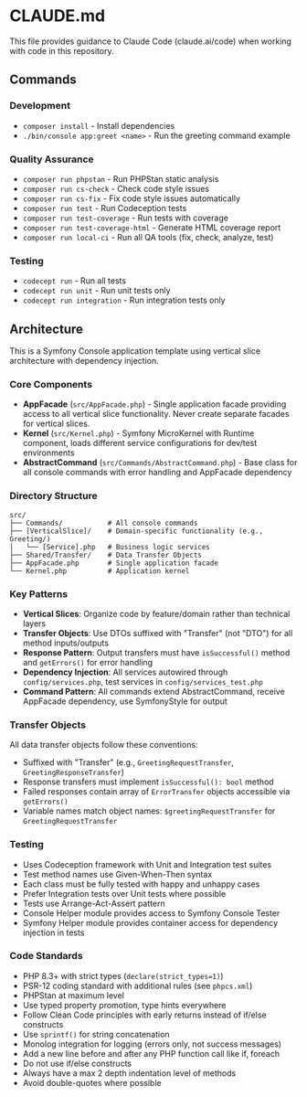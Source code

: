 # CLAUDE.md

This file provides guidance to Claude Code (claude.ai/code) when working with code in this repository.

## Commands

### Development
- `composer install` - Install dependencies
- `./bin/console app:greet <name>` - Run the greeting command example

### Quality Assurance
- `composer run phpstan` - Run PHPStan static analysis
- `composer run cs-check` - Check code style issues
- `composer run cs-fix` - Fix code style issues automatically
- `composer run test` - Run Codeception tests
- `composer run test-coverage` - Run tests with coverage
- `composer run test-coverage-html` - Generate HTML coverage report
- `composer run local-ci` - Run all QA tools (fix, check, analyze, test)

### Testing
- `codecept run` - Run all tests
- `codecept run unit` - Run unit tests only
- `codecept run integration` - Run integration tests only

## Architecture

This is a Symfony Console application template using vertical slice architecture with dependency injection.

### Core Components

- **AppFacade** (`src/AppFacade.php`) - Single application facade providing access to all vertical slice functionality. Never create separate facades for vertical slices.
- **Kernel** (`src/Kernel.php`) - Symfony MicroKernel with Runtime component, loads different service configurations for dev/test environments
- **AbstractCommand** (`src/Commands/AbstractCommand.php`) - Base class for all console commands with error handling and AppFacade dependency

### Directory Structure

```
src/
├── Commands/           # All console commands
├── [VerticalSlice]/    # Domain-specific functionality (e.g., Greeting/)
│   └── [Service].php   # Business logic services
├── Shared/Transfer/    # Data Transfer Objects
├── AppFacade.php       # Single application facade
└── Kernel.php          # Application kernel
```

### Key Patterns

- **Vertical Slices**: Organize code by feature/domain rather than technical layers
- **Transfer Objects**: Use DTOs suffixed with "Transfer" (not "DTO") for all method inputs/outputs
- **Response Pattern**: Output transfers must have `isSuccessful()` method and `getErrors()` for error handling
- **Dependency Injection**: All services autowired through `config/services.php`, test services in `config/services_test.php`
- **Command Pattern**: All commands extend AbstractCommand, receive AppFacade dependency, use SymfonyStyle for output

### Transfer Objects

All data transfer objects follow these conventions:
- Suffixed with "Transfer" (e.g., `GreetingRequestTransfer`, `GreetingResponseTransfer`)
- Response transfers must implement `isSuccessful(): bool` method
- Failed responses contain array of `ErrorTransfer` objects accessible via `getErrors()`
- Variable names match object names: `$greetingRequestTransfer` for `GreetingRequestTransfer`

### Testing

- Uses Codeception framework with Unit and Integration test suites
- Test method names use Given-When-Then syntax
- Each class must be fully tested with happy and unhappy cases
- Prefer Integration tests over Unit tests where possible
- Tests use Arrange-Act-Assert pattern
- Console Helper module provides access to Symfony Console Tester
- Symfony Helper module provides container access for dependency injection in tests

### Code Standards

- PHP 8.3+ with strict types (`declare(strict_types=1)`)
- PSR-12 coding standard with additional rules (see `phpcs.xml`)
- PHPStan at maximum level
- Use typed property promotion, type hints everywhere
- Follow Clean Code principles with early returns instead of if/else constructs
- Use `sprintf()` for string concatenation
- Monolog integration for logging (errors only, not success messages)
- Add a new line before and after any PHP function call like if, foreach
- Do not use if/else constructs
- Always have a max 2 depth indentation level of methods
- Avoid double-quotes where possible